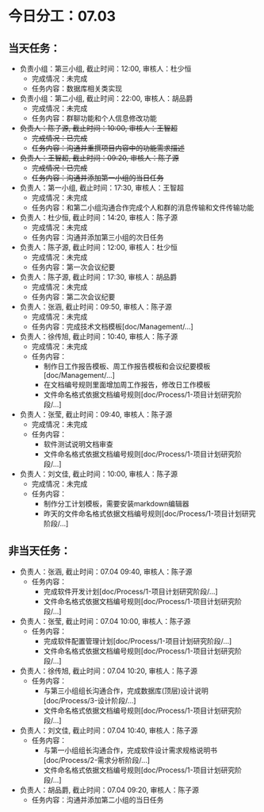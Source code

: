 # 今日分工：07.03

## 当天任务：
- 负责小组：第三小组, 截止时间：12:00, 审核人：杜少恒
    - 完成情况：未完成
    - 任务内容：数据库相关类实现
- 负责小组：第二小组, 截止时间：22:00, 审核人：胡品爵
    - 完成情况：未完成
    - 任务内容：群聊功能和个人信息修改功能
- ~~负责人：陈子源, 截止时间：10:00, 审核人：王智超~~
    - ~~完成情况：已完成~~
    - ~~任务内容：沟通并重撰项目内容中的功能需求描述~~
- ~~负责人：王智超, 截止时间：09:20, 审核人：陈子源~~
    - ~~完成情况：已完成~~
    - ~~任务内容：沟通并添加第一小组的当日任务~~
- 负责人：第一小组, 截止时间：17:30, 审核人：王智超
    - 完成情况：未完成
    - 任务内容：和第二小组沟通合作完成个人和群的消息传输和文件传输功能
- 负责人：杜少恒, 截止时间：14:20, 审核人：陈子源
    - 完成情况：未完成
    - 任务内容：沟通并添加第三小组的次日任务
- 负责人：陈子源, 截止时间：12:00, 审核人：杜少恒
    - 完成情况：未完成
    - 任务内容：第一次会议纪要
- 负责人：陈子源, 截止时间：17:30, 审核人：胡品爵
    - 完成情况：未完成
    - 任务内容：第二次会议纪要
- 负责人：张涵, 截止时间：09:50, 审核人：陈子源
    - 完成情况：未完成
    - 任务内容：完成技术文档模板[doc/Management/...]
- 负责人：徐传旭, 截止时间：10:40, 审核人：陈子源
    - 完成情况：未完成
    - 任务内容：
      - 制作日工作报告模板、周工作报告模板和会议纪要模板[doc/Management/...]
      - 在文档编号规则里面增加周工作报告，修改日工作模板
      - 文件命名格式依据文档编号规则[doc/Process/1-项目计划研究阶段/...]
- 负责人：张莹, 截止时间：09:40, 审核人：陈子源
    - 完成情况：未完成
    - 任务内容：
      - 软件测试说明文档审查
      - 文件命名格式依据文档编号规则[doc/Process/1-项目计划研究阶段/...]
- 负责人：刘文佳, 截止时间：10:00, 审核人：陈子源
    - 完成情况：未完成
    - 任务内容：
      - 制作分工计划模板，需要安装markdown编辑器
      - 昨天的文件命名格式依据文档编号规则[doc/Process/1-项目计划研究阶段/...]

## 非当天任务：
- 负责人：张涵, 截止时间：07.04 09:40, 审核人：陈子源
    - 任务内容：
      - 完成软件开发计划[doc/Process/1-项目计划研究阶段/...]
      - 文件命名格式依据文档编号规则[doc/Process/1-项目计划研究阶段/...]
- 负责人：张莹, 截止时间：07.04 10:00, 审核人：陈子源
    - 任务内容：
      - 完成软件配置管理计划[doc/Process/1-项目计划研究阶段/...]
      - 文件命名格式依据文档编号规则[doc/Process/1-项目计划研究阶段/...]
- 负责人：徐传旭, 截止时间：07.04 10:20, 审核人：陈子源
    - 任务内容：
      - 与第三小组组长沟通合作，完成数据库(顶层)设计说明[doc/Process/3-设计阶段/...]
      - 文件命名格式依据文档编号规则[doc/Process/1-项目计划研究阶段/...]
- 负责人：刘文佳, 截止时间：07.04 10:40, 审核人：陈子源
    - 任务内容：
      - 与第一小组组长沟通合作，完成软件设计需求规格说明书[doc/Process/2-需求分析阶段/...]
      - 文件命名格式依据文档编号规则[doc/Process/1-项目计划研究阶段/...]
- 负责人：胡品爵, 截止时间：07.04 09:20, 审核人：陈子源
    - 任务内容：沟通并添加第二小组的当日任务

